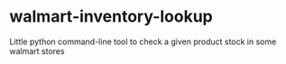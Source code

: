 # walmart-inventory-lookup
Little python command-line tool to check a given product stock in some walmart stores

